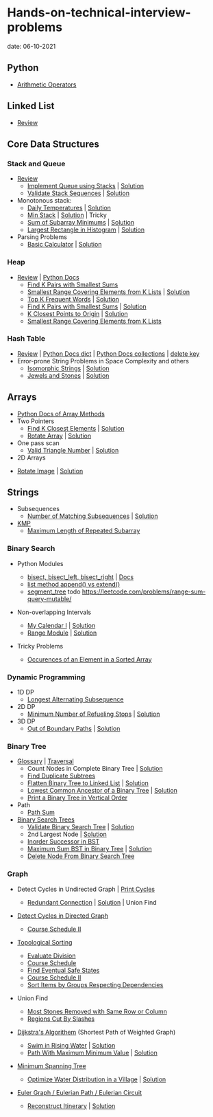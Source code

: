 # Hands-on-technical-interview-problems
date: 06-10-2021
## Python
* [Arithmetic Operators](https://github.com/sue142857/Hands-on-technical-interview-problems-solutions/blob/main/Python_Arithmetic_Operators.md)
## Linked List
* [Review](https://github.com/sue142857/Hands-on-technical-interview-problems-solutions/blob/main/Review_Linked_List.md)
## Core Data Structures
### Stack and Queue
* [Review](https://github.com/sue142857/Hands-on-technical-interview-problems-solutions/blob/main/Review_Stack_Queue.md)
  - [Implement Queue using Stacks](https://leetcode.com/problems/implement-queue-using-stacks/) | [Solution](https://github.com/sue142857/Hands-on-technical-interview-problems-solutions/blob/main/Easy_232.%20Implement%20Queue%20using%20Stacks.md)
  - [Validate Stack Sequences](https://leetcode.com/problems/validate-stack-sequences/) | [Solution](https://github.com/sue142857/Hands-on-technical-interview-problems-solutions/blob/main/Medium_946.%20Validate%20Stack%20Sequences.md)
* Monotonous stack:
  - [Daily Temperatures](https://leetcode.com/problems/daily-temperatures/) | [Solution](https://github.com/sue142857/Hands-on-technical-interview-problems-solutions/blob/main/Medium_739.%20Daily%20Temperatures.md)
  - [Min Stack](https://leetcode.com/problems/min-stack/) | [Solution](https://github.com/sue142857/Hands-on-technical-interview-problems-solutions/blob/main/Easy_155.%20Min%20Stack.md) | Tricky
  - [Sum of Subarray Minimums](https://leetcode.com/problems/sum-of-subarray-minimums/) | [Solution](https://github.com/sue142857/Hands-on-technical-interview-problems-solutions/blob/main/Medium_907.%20Sum%20of%20Subarray%20Minimums.md)
  - [Largest Rectangle in Histogram](https://leetcode.com/problems/largest-rectangle-in-histogram/) | [Solution](https://github.com/sue142857/Hands-on-technical-interview-problems-solutions/blob/main/Hard_84.%20Largest%20Rectangle%20in%20Histogram.md)
* Parsing Problems
  - [Basic Calculator](https://leetcode.com/problems/basic-calculator/) | [Solution](https://github.com/sue142857/Hands-on-technical-interview-problems-solutions/blob/main/Hard_224.%20Basic%20Calculator.md)
### Heap
* [Review](https://github.com/sue142857/compsci_guides/blob/master/heaps/heaps.md) | [Python Docs](https://docs.python.org/3/library/heapq.html)
  - [Find K Pairs with Smallest Sums](https://leetcode.com/problems/find-k-pairs-with-smallest-sums/description/)
  - [Smallest Range Covering Elements from K Lists](https://leetcode.com/problems/smallest-range-covering-elements-from-k-lists/) | [Solution](https://github.com/sue142857/Hands-on-technical-interview-problems-solutions/blob/main/Hard_632.%20Smallest%20Range%20Covering%20Elements%20from%20K%20Lists.md)
  - [Top K Frequent Words](https://leetcode.com/problems/top-k-frequent-words/description/) | [Solution](https://github.com/sue142857/Hands-on-technical-interview-problems-solutions/blob/main/Medium_692.%20Top%20K%20Frequent%20Words.md)
  - [Find K Pairs with Smallest Sums](https://leetcode.com/problems/find-k-pairs-with-smallest-sums/description/) | [Solution](https://github.com/sue142857/Hands-on-technical-interview-problems-solutions/blob/main/Medium_373.%20Find%20K%20Pairs%20with%20Smallest%20Sums.md)
  - [K Closest Points to Origin](https://leetcode.com/problems/k-closest-points-to-origin/) | [Solution](https://github.com/sue142857/Hands-on-technical-interview-problems-solutions/blob/main/Medium_973.%20K%20Closest%20Points%20to%20Origin.md)
  - [Smallest Range Covering Elements from K Lists](https://leetcode.com/problems/smallest-range-covering-elements-from-k-lists/)
### Hash Table
* [Review](https://github.com/sue142857/compsci_guides/blob/master/hash_tables/hash_tables.md) | [Python Docs dict](https://docs.python.org/3/library/stdtypes.html#dict) | [Python Docs collections](https://docs.python.org/3/library/collections.html#module-collections) | [delete key](https://stackoverflow.com/questions/11277432/how-can-i-remove-a-key-from-a-python-dictionary)
* Error-prone String Problems in Space Complexity and others
  - [Isomorphic Strings](https://leetcode.com/problems/isomorphic-strings/) | [Solution](https://github.com/sue142857/Hands-on-technical-interview-problems-solutions/blob/main/Easy_205.%20Isomorphic%20Strings.md)
  - [Jewels and Stones](https://leetcode.com/problems/jewels-and-stones/) | [Solution](https://github.com/sue142857/Hands-on-technical-interview-problems-solutions/blob/main/Easy_771.%20Jewels%20and%20Stones.md)
## Arrays
* [Python Docs of Array Methods](https://docs.python.org/3/library/array.html)
* Two Pointers
  - [Find K Closest Elements](https://leetcode.com/problems/find-k-closest-elements/) | [Solution](https://github.com/sue142857/Hands-on-technical-interview-problems-solutions/blob/main/Medium_658.%20Find%20K%20Closest%20Elements.md)
  - [Rotate Array](https://leetcode.com/problems/rotate-array/) | [Solution](https://github.com/sue142857/Hands-on-technical-interview-problems-solutions/blob/main/Medium_189.%20Rotate%20Array.md)
* One pass scan
  - [Valid Triangle Number](https://leetcode.com/problems/valid-triangle-number/) | [Solution](https://leetcode.com/problems/valid-triangle-number/discuss/128135/A-similar-O(n2)-solution-to-3-Sum)
* 2D Arrays
 - [Rotate Image](https://leetcode.com/problems/rotate-image/) | [Solution](https://github.com/sue142857/Hands-on-technical-interview-problems-solutions/blob/main/Medium_48.%20Rotate%20Image.md)
 
## Strings
* Subsequences
  - [Number of Matching Subsequences](https://leetcode.com/problems/number-of-matching-subsequences/) | [Solution](https://github.com/sue142857/Hands-on-technical-interview-problems-solutions/blob/main/Medium_792.%20Number%20of%20Matching%20Subsequences.md)
* [KMP](https://github.com/sue142857/Hands-on-technical-interview-problems-solutions/blob/main/KMP%E5%8C%B9%E9%85%8D%E7%AE%97%E6%B3%95.md)
  - [Maximum Length of Repeated Subarray](https://leetcode.com/problems/maximum-length-of-repeated-subarray/)
### Binary Search
* Python Modules
  - [bisect, bisect_left, bisect_right](https://github.com/sue142857/Hands-on-technical-interview-problems-solutions/blob/main/Python_module_bisect.md) | [Docs](https://docs.python.org/3/library/bisect.html)
  - [list method append() vs extend()](https://www.geeksforgeeks.org/append-extend-python/)
  - [segment_tree](todo) todo https://leetcode.com/problems/range-sum-query-mutable/
* Non-overlapping Intervals
  - [My Calendar I](https://leetcode.com/problems/my-calendar-i/) | [Solution](https://github.com/sue142857/Hands-on-technical-interview-problems-solutions/blob/main/Medium_729.%20My%20Calendar%20I.md/)
  - [Range Module](https://leetcode.com/problems/range-module/) | [Solution](https://github.com/sue142857/Hands-on-technical-interview-problems-solutions/blob/main/Google_Hard.%20715.%20Range%20Module.md)

* Tricky Problems
  - [Occurences of an Element in a Sorted Array](https://github.com/sue142857/Hands-on-technical-interview-problems-solutions/blob/main/Occurences%20of%20an%20Element%20in%20a%20Sorted%20Array.md)
### Dynamic Programming
* 1D DP
  - [Longest Alternating Subsequence](https://www.geeksforgeeks.org/longest-alternating-subsequence/)
* 2D DP
  - [Minimum Number of Refueling Stops](https://leetcode.com/problems/minimum-number-of-refueling-stops/) | [Solution](https://github.com/sue142857/Hands-on-technical-interview-problems-solutions/blob/main/Hard_871.%20Minimum%20Number%20of%20Refueling%20Stops.md)
* 3D DP
  - [Out of Boundary Paths](https://leetcode.com/problems/out-of-boundary-paths/) | [Solution](https://github.com/sue142857/Hands-on-technical-interview-problems-solutions/tree/main)
### Binary Tree
* [Glossary](https://github.com/sue142857/Hands-on-technical-interview-problems-solutions/blob/main/Review_Binary_Tree.md) | [Traversal](https://github.com/sue142857/Hands-on-technical-interview-problems-solutions/blob/main/Review_Binary_Tree_Traversal.md)
  - Count Nodes in Complete Binary Tree | [Solution](https://github.com/sue142857/Hands-on-technical-interview-problems-solutions/blob/main/Medium_Count%20Nodes%20in%20Complete%20Binary%20Tree.md)
  - [Find Duplicate Subtrees](https://leetcode.com/problems/find-duplicate-subtrees/)
  - [Flatten Binary Tree to Linked List](https://leetcode.com/problems/flatten-binary-tree-to-linked-list/) | [Solution](https://github.com/sue142857/Hands-on-technical-interview-problems-solutions/blob/main/medium_114.%20Flatten%20Binary%20Tree%20to%20Linked%20List.md)
  - [Lowest Common Ancestor of a Binary Tree](https://leetcode.com/problems/lowest-common-ancestor-of-a-binary-tree/) | [Solution](https://github.com/sue142857/Hands-on-technical-interview-problems-solutions/blob/main/medium_236.%20Lowest%20Common%20Ancestor%20of%20a%20Binary%20Tree.md)
  - [Print a Binary Tree in Vertical Order](https://www.geeksforgeeks.org/print-binary-tree-vertical-order/)
* Path
  - [Path Sum](https://leetcode.com/problems/path-sum/)
* [Binary Search Trees](https://github.com/sue142857/Hands-on-technical-interview-problems-solutions/blob/main/Review_Binary_Search_Trees.md)
   - [Validate Binary Search Tree](https://leetcode.com/problems/validate-binary-search-tree/) | [Solution](https://github.com/sue142857/Hands-on-technical-interview-problems-solutions/blob/main/Medium_98.%20Validate%20Binary%20Search%20Tree.md)
   - 2nd Largest Node | [Solution](https://github.com/sue142857/Hands-on-technical-interview-problems-solutions/blob/main/the%202nd%20largest%20tree%20node%20of%20BST.md)
   - [Inorder Successor in BST](https://leetcode.com/problems/inorder-successor-in-bst/)
   - [Maximum Sum BST in Binary Tree](https://leetcode.com/problems/maximum-sum-bst-in-binary-tree/) | [Solution](https://github.com/sue142857/Hands-on-technical-interview-problems-solutions/blob/main/Hard_1373.%20Max%20Sum%20BST.md)
   - [Delete Node From Binary Search Tree](https://guides.codepath.org/compsci/Delete-Node-From-Binary-Search-Tree)
### Graph
* Detect Cycles in Undirected Graph | [Print Cycles](https://github.com/sue142857/Hands-on-technical-interview-problems-solutions/blob/main/Print%20Cycles%20in%20Undirected%20Graph.md)
  - [Redundant Connection](https://leetcode.com/problems/redundant-connection/) | [Solution](https://github.com/sue142857/Hands-on-technical-interview-problems-solutions/blob/main/Medium_684.%20Redundant%20Connection.md) | Union Find
 
* [Detect Cycles in Directed Graph](https://github.com/sue142857/Hands-on-technical-interview-problems-solutions/blob/main/Detected%20Cycle%20in%20a%20Directed%20Graph.md)
  - [Course Schedule II](https://leetcode.com/problems/course-schedule-ii/)
* [Topological Sorting](https://guides.codepath.org/compsci/Topological-Sort)
  - [Evaluate Division](https://leetcode.com/problems/evaluate-division/)
  - [Course Schedule](https://leetcode.com/problems/course-schedule/)
  - [Find Eventual Safe States](https://leetcode.com/problems/find-eventual-safe-states/)
  - [Course Schedule II](https://leetcode.com/problems/course-schedule-ii/)
  - [Sort Items by Groups Respecting Dependencies](https://leetcode.com/problems/sort-items-by-groups-respecting-dependencies/)
* Union Find
  - [Most Stones Removed with Same Row or Column](https://leetcode.com/problems/most-stones-removed-with-same-row-or-column/)
  - [Regions Cut By Slashes](https://leetcode.com/problems/regions-cut-by-slashes/)
* [Dijkstra's Algorithem](https://github.com/sue142857/Hands-on-technical-interview-problems-solutions/blob/main/Dijkstra's%20Algorithm.md) (Shortest Path of Weighted Graph)
  - [Swim in Rising Water](https://leetcode.com/problems/swim-in-rising-water/) | [Solution](https://github.com/sue142857/Hands-on-technical-interview-problems-solutions/blob/main/Hard_778.%20Swim%20in%20Rising%20Water.md)
  - [Path With Maximum Minimum Value](https://leetcode.com/problems/path-with-maximum-minimum-value/) | [Solution](https://github.com/sue142857/Hands-on-technical-interview-problems-solutions/blob/main/Medium_1102.%20Path%20With%20Maximum%20Minimum%20Value.md)

* [Minimum Spanning Tree](https://github.com/sue142857/Hands-on-technical-interview-problems-solutions/blob/main/Minimum%20Spanning%20Tree.md)
  - [Optimize Water Distribution in a Village](https://leetcode.com/problems/optimize-water-distribution-in-a-village/) | [Solution](https://github.com/sue142857/Hands-on-technical-interview-problems-solutions/blob/main/Hard_1168.%20Optimize%20Water%20Distribution%20in%20a%20Village.md)

* [Euler Graph / Eulerian Path / Eulerian Circuit](https://github.com/sue142857/Hands-on-technical-interview-problems-solutions/blob/main/Eulerian%20Path%20and%20Circuit.md)
  - [Reconstruct Itinerary](https://leetcode.com/problems/reconstruct-itinerary/) | [Solution](https://github.com/sue142857/Hands-on-technical-interview-problems-solutions/blob/main/Medium_332.%20Reconstruct%20Itinerary.md)
  
